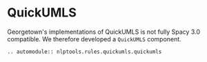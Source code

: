 # QuickUMLS

Georgetown's implementations of QuickUMLS is not fully Spacy 3.0 compatible. We therefore developed a `QuickUMLS` component.

```{eval-rst}
.. automodule:: nlptools.rules.quickumls.quickumls
```
